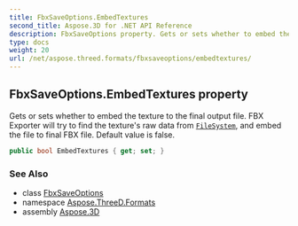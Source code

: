```yaml
---
title: FbxSaveOptions.EmbedTextures
second_title: Aspose.3D for .NET API Reference
description: FbxSaveOptions property. Gets or sets whether to embed the texture to the final output file. FBX Exporter will try to find the textures raw data from FileSystem and embed the file to final FBX file. Default value is false
type: docs
weight: 20
url: /net/aspose.threed.formats/fbxsaveoptions/embedtextures/
---
```

## FbxSaveOptions.EmbedTextures property

Gets or sets whether to embed the texture to the final output file. FBX Exporter will try to find the texture's raw data from [`FileSystem`](../../ioconfig/filesystem/), and embed the file to final FBX file. Default value is false.

```csharp
public bool EmbedTextures { get; set; }
```

### See Also

* class [FbxSaveOptions](../)
* namespace [Aspose.ThreeD.Formats](../../../aspose.threed.formats/)
* assembly [Aspose.3D](../../../)


